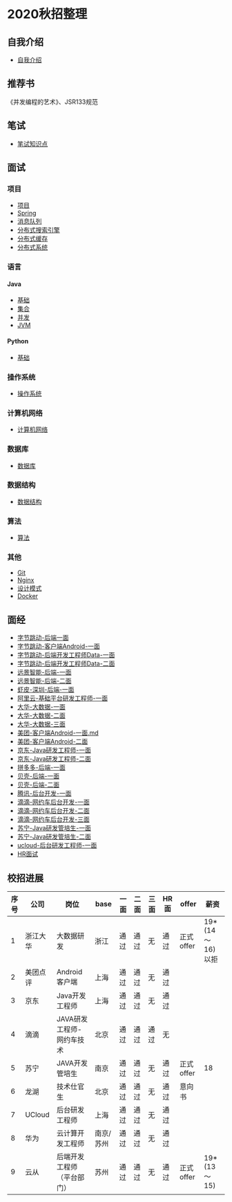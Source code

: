 # 2020秋招整理

## 自我介绍

- [自我介绍](./01_自我介绍.md)

## 推荐书

《并发编程的艺术》、JSR133规范

## 笔试

- [笔试知识点](./02_笔试知识点.md)

## 面试

### 项目

- [项目](./03_项目.md)
- [Spring](./05_Spring.md)
- [消息队列](./06_消息队列MQ.md)
- [分布式搜索引擎](./07_分布式搜索引擎Elasticsearch.md)
- [分布式缓存](./18_分布式缓存.md)
- [分布式系统](./22_分布式系统.md)

### 语言

#### Java

- [基础](./04_Java.md)
- [集合](./20_集合.md)
- [并发](./19_并发.md)
- [JVM](./21_JVM.md)

#### Python

- [基础](./08_Python.md)

### 操作系统

- [操作系统](./09_操作系统.md)

### 计算机网络

- [计算机网络](./11_计算机网络.md)

### 数据库

- [数据库](./12_数据库.md)

### 数据结构

- [数据结构](./13_数据结构.md)

### 算法

- [算法](./14_算法.md)

### 其他

- [Git](./15_Git.md)
- [Nginx](./16_Nginx.md)
- [设计模式](./17_设计模式.md)
- [Docker](./23_Docker.md)

## 面经

- [字节跳动-后端一面](./面经/01_字节跳动-上海-后端一面.md) 
- [字节跳动-客户端Android-一面](./面经/12_字节跳动-客户端Android-一面.md)
- [字节跳动-后端开发工程师Data-一面](./面经/26_字节跳动-后端开发工程师Data-一面.md)
- [字节跳动-后端开发工程师Data-二面](./面经/27_字节跳动-后端开发工程师Data-二面.md)
- [远景智能-后端-一面](./面经/02_远景智能-后端-一面.md) 
- [远景智能-后端-二面](./面经/13_远景智能-后端-二面.md)
- [虾皮-深圳-后端-一面](./面经/03_虾皮-后端-一面.md) 
- [阿里云-基础平台研发工程师-一面](./面经/04_阿里云-基础平台研发工程师-一面.md) 
- [大华-大数据-一面](./面经/05_大华-大数据-一面.md)
- [大华-大数据-二面](./面经/07_大华-大数据-二面.md)
- [大华-大数据-三面](./面经/08_大华-大数据-三面.md)
- [美团-客户端Android-一面.md](./面经/06_美团-客户端Android-一面.md)
- [美团-客户端Android-二面](./面经/09_美团-客户端Android-二面.md)
- [京东-Java研发工程师-一面](./面经/11_京东-Java研发工程师-一面.md)
- [京东-Java研发工程师-二面](./面经/17_京东-Java研发工程师-二面.md)
- [拼多多-后端-一面](./面经/14_拼多多-后端-一面.md)
- [贝壳-后端-一面](./面经/15_贝壳-后端-一面.md)
- [贝壳-后端-二面](./面经/16_贝壳-后端-二面.md)
- [腾讯-后台开发-一面](./面经/18_腾讯-后台开发-一面.md)
- [滴滴-网约车后台开发-一面](./面经/19_滴滴-网约车后台开发-一面.md)
- [滴滴-网约车后台开发-二面](./面经/20_滴滴-网约车后台开发-二面.md)
- [滴滴-网约车后台开发-三面](./面经/25_滴滴-网约车后台开发-三面.md)
- [苏宁-Java研发管培生-一面](./面经/21_苏宁-Java研发管培生-一面.md)
- [苏宁-Java研发管培生-二面](./面经/23_苏宁-Java研发管培生-二面.md)
- [ucloud-后台研发工程师-一面](./面经/24_ucloud-后台研发工程师-一面.md)
- [HR面试](./面经/10_HR面试.md)

## 校招进展

| 序号 | 公司     | 岗位                       | base      | 一面 | 二面 | 三面 | HR面 | offer     | 薪资             |
| ---- | -------- | -------------------------- | --------- | ---- | ---- | ---- | ---- | --------- | ---------------- |
| 1    | 浙江大华 | 大数据研发                 | 浙江      | 通过 | 通过 | 无   | 通过 | 正式offer | 19*(14～16) 以拒 |
| 2    | 美团点评 | Android客户端              | 上海      | 通过 | 通过 | 无   | 通过 |           |                  |
| 3    | 京东     | Java开发工程师             | 上海      | 通过 | 通过 | 无   | 通过 |           |                  |
| 4    | 滴滴     | JAVA研发工程师-网约车技术  | 北京      | 通过 | 通过 | 通过 | 无   |           |                  |
| 5    | 苏宁     | JAVA开发管培生             | 南京      | 通过 | 通过 | 无   | 通过 | 正式offer | 18               |
| 6    | 龙湖     | 技术仕官生                 | 北京      | 通过 | 通过 | 无   | 通过 | 意向书    |                  |
| 7    | UCloud   | 后台研发工程师             | 上海      | 通过 | 通过 | 无   | 通过 |           |                  |
| 8    | 华为     | 云计算开发工程师           | 南京/苏州 | 通过 | 通过 | 无   | 通过 |           |                  |
| 9    | 云从     | 后端开发工程师（平台部门） | 苏州      | 通过 | 通过 | 无   | 通过 | 正式offer | 19*(13～15)      |




